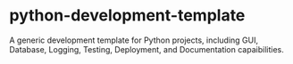 # python-development-template
A generic development template for Python projects, including GUI, Database, Logging, Testing, Deployment, and Documentation capaibilities.
